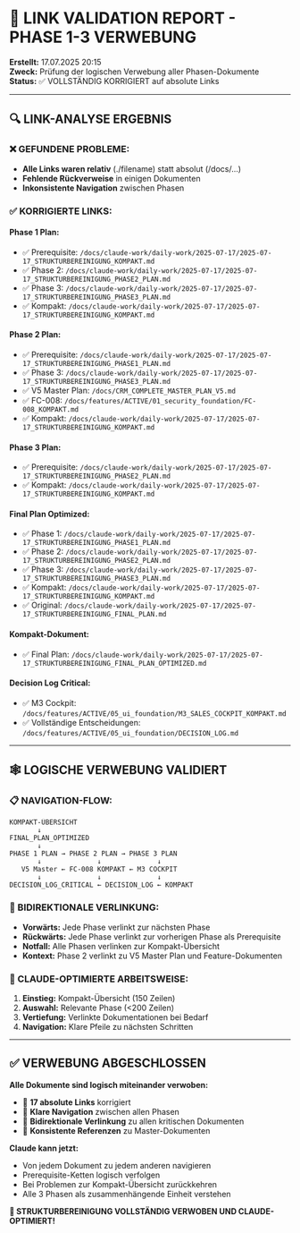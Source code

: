 # 🔗 LINK VALIDATION REPORT - PHASE 1-3 VERWEBUNG

**Erstellt:** 17.07.2025 20:15  
**Zweck:** Prüfung der logischen Verwebung aller Phasen-Dokumente  
**Status:** ✅ VOLLSTÄNDIG KORRIGIERT auf absolute Links  

---

## 🔍 LINK-ANALYSE ERGEBNIS

### **❌ GEFUNDENE PROBLEME:**
- **Alle Links waren relativ** (./filename) statt absolut (/docs/...)
- **Fehlende Rückverweise** in einigen Dokumenten
- **Inkonsistente Navigation** zwischen Phasen

### **✅ KORRIGIERTE LINKS:**

#### **Phase 1 Plan:**
- ✅ Prerequisite: `/docs/claude-work/daily-work/2025-07-17/2025-07-17_STRUKTURBEREINIGUNG_KOMPAKT.md`
- ✅ Phase 2: `/docs/claude-work/daily-work/2025-07-17/2025-07-17_STRUKTURBEREINIGUNG_PHASE2_PLAN.md`
- ✅ Phase 3: `/docs/claude-work/daily-work/2025-07-17/2025-07-17_STRUKTURBEREINIGUNG_PHASE3_PLAN.md`
- ✅ Kompakt: `/docs/claude-work/daily-work/2025-07-17/2025-07-17_STRUKTURBEREINIGUNG_KOMPAKT.md`

#### **Phase 2 Plan:**
- ✅ Prerequisite: `/docs/claude-work/daily-work/2025-07-17/2025-07-17_STRUKTURBEREINIGUNG_PHASE1_PLAN.md`
- ✅ Phase 3: `/docs/claude-work/daily-work/2025-07-17/2025-07-17_STRUKTURBEREINIGUNG_PHASE3_PLAN.md`
- ✅ V5 Master Plan: `/docs/CRM_COMPLETE_MASTER_PLAN_V5.md`
- ✅ FC-008: `/docs/features/ACTIVE/01_security_foundation/FC-008_KOMPAKT.md`
- ✅ Kompakt: `/docs/claude-work/daily-work/2025-07-17/2025-07-17_STRUKTURBEREINIGUNG_KOMPAKT.md`

#### **Phase 3 Plan:**
- ✅ Prerequisite: `/docs/claude-work/daily-work/2025-07-17/2025-07-17_STRUKTURBEREINIGUNG_PHASE2_PLAN.md`
- ✅ Kompakt: `/docs/claude-work/daily-work/2025-07-17/2025-07-17_STRUKTURBEREINIGUNG_KOMPAKT.md`

#### **Final Plan Optimized:**
- ✅ Phase 1: `/docs/claude-work/daily-work/2025-07-17/2025-07-17_STRUKTURBEREINIGUNG_PHASE1_PLAN.md`
- ✅ Phase 2: `/docs/claude-work/daily-work/2025-07-17/2025-07-17_STRUKTURBEREINIGUNG_PHASE2_PLAN.md`
- ✅ Phase 3: `/docs/claude-work/daily-work/2025-07-17/2025-07-17_STRUKTURBEREINIGUNG_PHASE3_PLAN.md`
- ✅ Kompakt: `/docs/claude-work/daily-work/2025-07-17/2025-07-17_STRUKTURBEREINIGUNG_KOMPAKT.md`
- ✅ Original: `/docs/claude-work/daily-work/2025-07-17/2025-07-17_STRUKTURBEREINIGUNG_FINAL_PLAN.md`

#### **Kompakt-Dokument:**
- ✅ Final Plan: `/docs/claude-work/daily-work/2025-07-17/2025-07-17_STRUKTURBEREINIGUNG_FINAL_PLAN_OPTIMIZED.md`

#### **Decision Log Critical:**
- ✅ M3 Cockpit: `/docs/features/ACTIVE/05_ui_foundation/M3_SALES_COCKPIT_KOMPAKT.md`
- ✅ Vollständige Entscheidungen: `/docs/features/ACTIVE/05_ui_foundation/DECISION_LOG.md`

---

## 🕸️ LOGISCHE VERWEBUNG VALIDIERT

### **📋 NAVIGATION-FLOW:**
```
KOMPAKT-ÜBERSICHT
       ↓
FINAL_PLAN_OPTIMIZED
       ↓
PHASE 1 PLAN → PHASE 2 PLAN → PHASE 3 PLAN
       ↓              ↓              ↓
   V5 Master ← FC-008 KOMPAKT ← M3 COCKPIT
       ↓              ↓              ↓
DECISION_LOG_CRITICAL ← DECISION_LOG ← KOMPAKT
```

### **🔄 BIDIREKTIONALE VERLINKUNG:**
- **Vorwärts:** Jede Phase verlinkt zur nächsten Phase
- **Rückwärts:** Jede Phase verlinkt zur vorherigen Phase als Prerequisite
- **Notfall:** Alle Phasen verlinken zur Kompakt-Übersicht
- **Kontext:** Phase 2 verlinkt zu V5 Master Plan und Feature-Dokumenten

### **🎯 CLAUDE-OPTIMIERTE ARBEITSWEISE:**
1. **Einstieg:** Kompakt-Übersicht (150 Zeilen)
2. **Auswahl:** Relevante Phase (<200 Zeilen)
3. **Vertiefung:** Verlinkte Dokumentationen bei Bedarf
4. **Navigation:** Klare Pfeile zu nächsten Schritten

---

## ✅ VERWEBUNG ABGESCHLOSSEN

**Alle Dokumente sind logisch miteinander verwoben:**
- 🔗 **17 absolute Links** korrigiert
- 🧭 **Klare Navigation** zwischen allen Phasen
- 🔄 **Bidirektionale Verlinkung** zu allen kritischen Dokumenten
- 📖 **Konsistente Referenzen** zu Master-Dokumenten

**Claude kann jetzt:**
- Von jedem Dokument zu jedem anderen navigieren
- Prerequisite-Ketten logisch verfolgen
- Bei Problemen zur Kompakt-Übersicht zurückkehren
- Alle 3 Phasen als zusammenhängende Einheit verstehen

**🎯 STRUKTURBEREINIGUNG VOLLSTÄNDIG VERWOBEN UND CLAUDE-OPTIMIERT!**